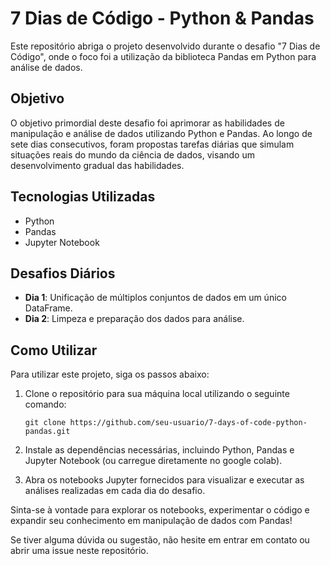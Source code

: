 # 7 Dias de Código - Python & Pandas

Este repositório abriga o projeto desenvolvido durante o desafio "7 Dias de Código", onde o foco foi a utilização da biblioteca Pandas em Python para análise de dados.

## Objetivo

O objetivo primordial deste desafio foi aprimorar as habilidades de manipulação e análise de dados utilizando Python e Pandas. Ao longo de sete dias consecutivos, foram propostas tarefas diárias que simulam situações reais do mundo da ciência de dados, visando um desenvolvimento gradual das habilidades.

## Tecnologias Utilizadas

- Python
- Pandas
- Jupyter Notebook

## Desafios Diários

- **Dia 1**: Unificação de múltiplos conjuntos de dados em um único DataFrame.
- **Dia 2**: Limpeza e preparação dos dados para análise.

## Como Utilizar

Para utilizar este projeto, siga os passos abaixo:

1. Clone o repositório para sua máquina local utilizando o seguinte comando:
   ```
   git clone https://github.com/seu-usuario/7-days-of-code-python-pandas.git
   ```

2. Instale as dependências necessárias, incluindo Python, Pandas e Jupyter Notebook (ou carregue diretamente no google colab).

3. Abra os notebooks Jupyter fornecidos para visualizar e executar as análises realizadas em cada dia do desafio.

Sinta-se à vontade para explorar os notebooks, experimentar o código e expandir seu conhecimento em manipulação de dados com Pandas!

Se tiver alguma dúvida ou sugestão, não hesite em entrar em contato ou abrir uma issue neste repositório.

